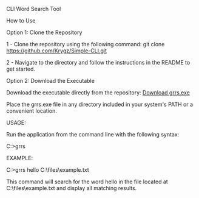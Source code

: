 CLI Word Search Tool


How to Use




Option 1: Clone the Repository

1 - Clone the repository using the following command:
    git clone https://github.com/Krygz/Simple-CLI.git

2 - Navigate to the directory and follow the instructions in the README to get started.




Option 2: Download the Executable

  Download the executable directly from the repository:
  [Download grrs.exe](https://github.com/Krygz/Simple-CLI/raw/refs/heads/main/grrs.exe)

  Place the grrs.exe file in any directory included in your system's PATH or a convenient location.
  


  
USAGE:

Run the application from the command line with the following syntax:

C:\>grrs <word> <path>




EXAMPLE:

C:\>grrs hello C:\files\example.txt


This command will search for the word hello in the file located at C:\files\example.txt and display all matching results.
